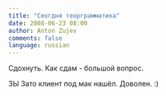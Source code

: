 ```yaml
---
title: "Сеогдня теорграмматика"
date: 2008-06-23 08:00
author: Anton Zujev
comments: false
language: russian
---
```


Сдохнуть. Как сдам - большой вопрос.

ЗЫ Зато клиент под мак нашёл. Доволен. :)